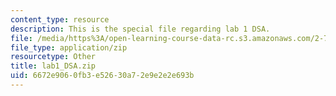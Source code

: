 ```yaml
---
content_type: resource
description: This is the special file regarding lab 1 DSA.
file: /media/https%3A/open-learning-course-data-rc.s3.amazonaws.com/2-737-mechatronics-fall-2014/6672e9060fb3e52630a72e9e2e2e693b_lab1_DSA.zip
file_type: application/zip
resourcetype: Other
title: lab1_DSA.zip
uid: 6672e906-0fb3-e526-30a7-2e9e2e2e693b
---
```

